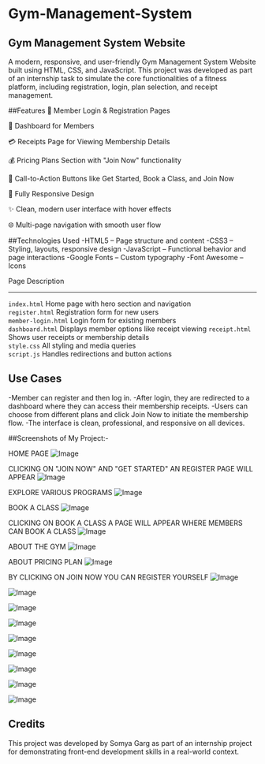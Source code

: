 # Gym-Management-System

## Gym Management System Website
A modern, responsive, and user-friendly Gym Management System Website built using HTML, CSS, and JavaScript. This project was developed as part of an internship task to simulate the core functionalities of a fitness platform, including registration, login, plan selection, and receipt management.

 ##Features
🔐 Member Login & Registration Pages

📄 Dashboard for Members

💳 Receipts Page for Viewing Membership Details

💰 Pricing Plans Section with "Join Now" functionality

🎯 Call-to-Action Buttons like Get Started, Book a Class, and Join Now

📱 Fully Responsive Design

✨ Clean, modern user interface with hover effects

🌐 Multi-page navigation with smooth user flow

##Technologies Used
-HTML5 – Page structure and content
-CSS3 – Styling, layouts, responsive design
-JavaScript – Functional behavior and page interactions
-Google Fonts – Custom typography
-Font Awesome – Icons 

 Page                   Description                                  
 -------------------- -------------------------------------------- 
 `index.html`          Home page with hero section and navigation   
 `register.html`       Registration form for new users              
 `member-login.html`   Login form for existing members              
 `dashboard.html`      Displays member options like receipt viewing 
 `receipt.html`        Shows user receipts or membership details    
 `style.css`           All styling and media queries                
 `script.js`           Handles redirections and button actions      


## Use Cases
-Member can register and then log in.
-After login, they are redirected to a dashboard where they can access their membership receipts.
-Users can choose from different plans and click Join Now to initiate the membership flow.
-The interface is clean, professional, and responsive on all devices.

##Screenshots of My Project:-

HOME PAGE 
![Image](https://github.com/user-attachments/assets/c090a2b1-1d55-47fb-a19d-a1ce949e4927)

CLICKING ON "JOIN NOW" AND "GET STARTED" AN REGISTER PAGE WILL APPEAR
![Image](https://github.com/user-attachments/assets/e6116687-a6f5-43b4-94f6-742f6574e5eb)

EXPLORE VARIOUS PROGRAMS
![Image](https://github.com/user-attachments/assets/c7d7e34f-165c-492b-accf-8f9abf5edd8e)

BOOK A CLASS
![Image](https://github.com/user-attachments/assets/3296a6ba-619c-4fc2-8966-969a13928359)

CLICKING ON BOOK A CLASS A PAGE WILL APPEAR WHERE MEMBERS CAN BOOK A CLASS
![Image](https://github.com/user-attachments/assets/b2d72fac-164b-4fe1-93e3-077e96774cfc)

ABOUT THE GYM
![Image](https://github.com/user-attachments/assets/2694d024-249d-48f9-9fde-523b9865ad96)

ABOUT PRICING PLAN 
![Image](https://github.com/user-attachments/assets/664b13cc-a438-45ae-b53e-f66c6caceac6)

BY CLICKING ON JOIN NOW YOU CAN REGISTER YOURSELF
![Image](https://github.com/user-attachments/assets/a6670c68-81ad-4028-a541-4a4ac5e20830)


![Image](https://github.com/user-attachments/assets/9c63fd3d-9003-49cc-b571-403804d24796)

![Image](https://github.com/user-attachments/assets/c4568118-d618-48c1-aef5-51996fb36210)

![Image](https://github.com/user-attachments/assets/4392820f-930e-48b3-aab3-7ca89bba5c86)

![Image](https://github.com/user-attachments/assets/1d378a3f-1272-4ae5-b9d8-e3ffecc947a1)

![Image](https://github.com/user-attachments/assets/240aa4c7-1d07-4a17-b6cb-e8ef7fdc4318)

![Image](https://github.com/user-attachments/assets/806e84a4-0328-4a7d-891b-faadd18569e7)

![Image](https://github.com/user-attachments/assets/f2eeda46-6c2f-4f88-87c9-3eb2d0d8a5b3)

![Image](https://github.com/user-attachments/assets/0d99d60e-ac2c-4a5e-b4d4-c9c92a08897b)




## Credits
This project was developed by Somya Garg as part of an internship project for demonstrating front-end development skills in a real-world context.
